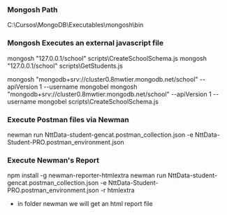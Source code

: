 ### Mongosh Path
C:\Cursos\MongoDB\Executables\mongosh\bin

### Mongosh Executes an external javascript file
mongosh "127.0.0.1/school" scripts\CreateSchoolSchema.js
mongosh "127.0.0.1/school" scripts\GetStudents.js

mongosh "mongodb+srv://cluster0.8mwtier.mongodb.net/school" --apiVersion 1 --username mongobel
mongosh "mongodb+srv://cluster0.8mwtier.mongodb.net/school" --apiVersion 1 --username mongobel scripts\CreateSchoolSchema.js

### Execute Postman files via Newman
newman run NttData-student-gencat.postman_collection.json -e NttData-Student-PRO.postman_environment.json

### Execute Newman's Report
npm install -g newman-reporter-htmlextra
newman run NttData-student-gencat.postman_collection.json -e NttData-Student-PRO.postman_environment.json -r htmlextra 
- in folder newman we will get an html report file
